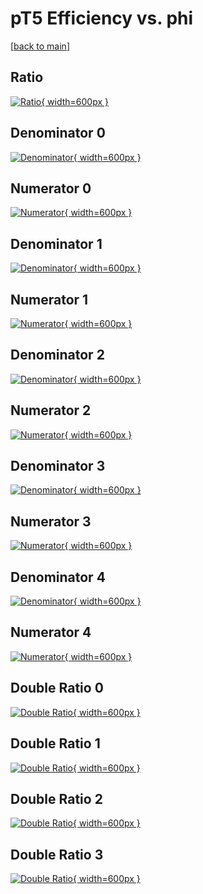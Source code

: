 # pT5 Efficiency vs. phi

[[back to main](./)]



## Ratio

[![Ratio](../mtv/var/pT5_loweta_13_1_eff_phi.png){ width=600px }](../mtv/var/pT5_loweta_13_1_eff_phi.pdf)

## Denominator 0

[![Denominator](../mtv/den/pT5_loweta_13_1_eff_phi_den0.png){ width=600px }](../mtv/den/pT5_loweta_13_1_eff_phi_den0.pdf)

## Numerator 0

[![Numerator](../mtv/num/pT5_loweta_13_1_eff_phi_num0.png){ width=600px }](../mtv/num/pT5_loweta_13_1_eff_phi_num0.pdf)

## Denominator 1

[![Denominator](../mtv/den/pT5_loweta_13_1_eff_phi_den1.png){ width=600px }](../mtv/den/pT5_loweta_13_1_eff_phi_den1.pdf)

## Numerator 1

[![Numerator](../mtv/num/pT5_loweta_13_1_eff_phi_num1.png){ width=600px }](../mtv/num/pT5_loweta_13_1_eff_phi_num1.pdf)

## Denominator 2

[![Denominator](../mtv/den/pT5_loweta_13_1_eff_phi_den2.png){ width=600px }](../mtv/den/pT5_loweta_13_1_eff_phi_den2.pdf)

## Numerator 2

[![Numerator](../mtv/num/pT5_loweta_13_1_eff_phi_num2.png){ width=600px }](../mtv/num/pT5_loweta_13_1_eff_phi_num2.pdf)

## Denominator 3

[![Denominator](../mtv/den/pT5_loweta_13_1_eff_phi_den3.png){ width=600px }](../mtv/den/pT5_loweta_13_1_eff_phi_den3.pdf)

## Numerator 3

[![Numerator](../mtv/num/pT5_loweta_13_1_eff_phi_num3.png){ width=600px }](../mtv/num/pT5_loweta_13_1_eff_phi_num3.pdf)

## Denominator 4

[![Denominator](../mtv/den/pT5_loweta_13_1_eff_phi_den4.png){ width=600px }](../mtv/den/pT5_loweta_13_1_eff_phi_den4.pdf)

## Numerator 4

[![Numerator](../mtv/num/pT5_loweta_13_1_eff_phi_num4.png){ width=600px }](../mtv/num/pT5_loweta_13_1_eff_phi_num4.pdf)

## Double Ratio 0

[![Double Ratio](../mtv/ratio/pT5_loweta_13_1_eff_phi_ratio0.png){ width=600px }](../mtv/ratio/pT5_loweta_13_1_eff_phi_ratio0.pdf)

## Double Ratio 1

[![Double Ratio](../mtv/ratio/pT5_loweta_13_1_eff_phi_ratio1.png){ width=600px }](../mtv/ratio/pT5_loweta_13_1_eff_phi_ratio1.pdf)

## Double Ratio 2

[![Double Ratio](../mtv/ratio/pT5_loweta_13_1_eff_phi_ratio2.png){ width=600px }](../mtv/ratio/pT5_loweta_13_1_eff_phi_ratio2.pdf)

## Double Ratio 3

[![Double Ratio](../mtv/ratio/pT5_loweta_13_1_eff_phi_ratio3.png){ width=600px }](../mtv/ratio/pT5_loweta_13_1_eff_phi_ratio3.pdf)

